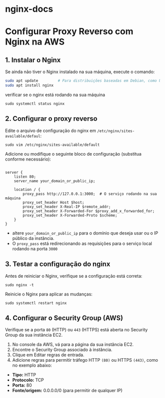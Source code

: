 # nginx-docs

# Configurar Proxy Reverso com Nginx na AWS

## 1. Instalar o Nginx

Se ainda não tiver o Nginx instalado na sua máquina, execute o comando:

```bash
sudo apt update         # Para distribuições baseadas em Debian, como Ubuntu
sudo apt install nginx
```

verificar se o nginx está rodando na sua máquina
```
sudo systemctl status nginx 
```

## 2. Configurar o proxy reverso

Edite o arquivo de configuração do nginx em ```/etc/nginx/sites-available/defaul```:
```
sudo vim /etc/nginx/sites-available/default
```

Adicione ou modifique o seguinte bloco de configuração (substitua conforme necessário):

```

server {
    listen 80;
    server_name your_domain_or_public_ip;

    location / {
        proxy_pass http://127.0.0.1:3000;  # O serviço rodando na sua máquina
        proxy_set_header Host $host;
        proxy_set_header X-Real-IP $remote_addr;
        proxy_set_header X-Forwarded-For $proxy_add_x_forwarded_for;
        proxy_set_header X-Forwarded-Proto $scheme;
    }
}
```

- altere ```your_domain_or_public_ip```  para o domínio que deseja usar ou o IP público da instância.
- O ```proxy_pass```  está redirecionando as requisições para o serviço local rodando na porta ```3000```

## 3. Testar a configuração do nginx

Antes de reiniciar o Nginx, verifique se a configuração está correta:

```
sudo nginx -t
```

Reinicie o Nginx para aplicar as mudanças:
```
sudo systemctl restart nginx
```

## 4.  Configurar o Security Group (AWS)

Verifique se a porta ```80``` (HTTP) ou ```443``` (HTTPS) está aberta no Security Group da sua instância EC2.

1) No console da AWS, vá para a página da sua instância EC2.
2) Encontre o Security Group associado à instância.
3) Clique em Editar regras de entrada.
4) Adicione regras para permitir tráfego HTTP ```(80)``` ou HTTPS ```(443)```, como no exemplo abaixo:
- <strong>Tipo:</strong> HTTP
- <strong>Protocolo:</strong> TCP
- <strong>Porta:</strong> 80
- <strong>Fonte/origem:</strong>  0.0.0.0/0 (para permitir de qualquer IP)
